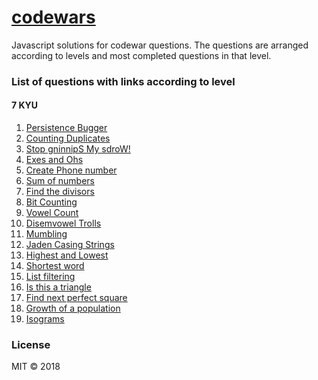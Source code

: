 # [codewars](https://github.com/neeleshroy/codewars)
Javascript solutions for codewar questions. The questions are arranged according to levels and most completed questions in that level.

### List of questions with links according to level

#### 7 KYU

1. [Persistence Bugger](https://www.codewars.com/kata/55bf01e5a717a0d57e0000ec)
2. [Counting Duplicates](https://www.codewars.com/kata/54bf1c2cd5b56cc47f0007a1)
3. [Stop gninnipS My sdroW!](https://www.codewars.com/kata/5264d2b162488dc400000001)
4. [Exes and Ohs](http://www.codewars.com/kata/55908aad6620c066bc00002a)
5. [Create Phone number](http://www.codewars.com/kata/525f50e3b73515a6db000b83)
6. [Sum of numbers](http://www.codewars.com/kata/55f2b110f61eb01779000053)
7. [Find the divisors](http://www.codewars.com/kata/544aed4c4a30184e960010f4)
8. [Bit Counting](http://www.codewars.com/kata/526571aae218b8ee490006f4)
9. [Vowel Count](https://www.codewars.com/kata/vowel-count/)
10. [Disemvowel Trolls](https://www.codewars.com/kata/52fba66badcd10859f00097e)
11. [Mumbling](https://www.codewars.com/kata/5667e8f4e3f572a8f2000039)
12. [Jaden Casing Strings](https://www.codewars.com/kata/5390bac347d09b7da40006f6)
13. [Highest and Lowest](https://www.codewars.com/kata/highest-and-lowest)
14. [Shortest word](https://www.codewars.com/kata/57cebe1dc6fdc20c57000ac9)
15. [List filtering](https://www.codewars.com/kata/list-filtering/)
16. [Is this a triangle](https://www.codewars.com/kata/56606694ec01347ce800001b/)
17. [Find next perfect square](https://www.codewars.com/kata/56269eb78ad2e4ced1000013)
18. [Growth of a population](https://www.codewars.com/kata/563b662a59afc2b5120000c6)
19. [Isograms](https://www.codewars.com/kata/isograms/)

### License

MIT © 2018 
